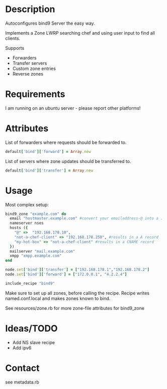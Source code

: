 # Description
Autoconfigures bind9 Server the easy way.

Implements a Zone LWRP searching chef and using user input to find all clients.

Supports
- Forwarders
- Transfer servers
- Custom zone entries
- Reverse zones

# Requirements
I am running on an ubuntu server - please report other platforms!

# Attributes

List of forwarders where requests should be forwarded to.
```ruby
default['bind']['forward'] = Array.new
```

List of servers where zone updates should be transferred to.
```ruby
default['bind']['transfer'] = Array.new
```

# Usage
Most complex setup:
```ruby
bind9_zone "example.com" do
  email "hostmaster.example.com" #convert your emailaddress-@ into a .
  nameserver nses
  hosts ({
    "@" =>  "192.168.178.10",
    "not-a-chef-client" => "192.168.178.250", #results in a A record
    "my-hot-box" => "not-a-chef-client" #results in a CNAME record
  })
  mailserver "mail.example.com"
  xmpp "xmpp.example.com"
end

node.set['bind']['transfer'] = ["192.168.178.1","192.168.178.2"]
node.set['bind']['forward'] = ["172.0.0.1", "4.2.2.4"]

include_recipe "bind9"
```

Make sure to set up all zones, before calling the recipe.
Recipe writes named.conf.local and makes zones known to bind.

See resources/zone.rb for more zone-file attributes for bind9_zone

# Ideas/TODO
- Add NS slave recipe
- Add ipv6

# Contact 
see metadata.rb

